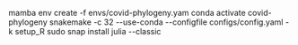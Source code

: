 mamba env create -f envs/covid-phylogeny.yam
conda activate  covid-phylogeny
snakemake -c 32 --use-conda --configfile configs/config.yaml -k  setup_R
sudo snap install julia --classic

